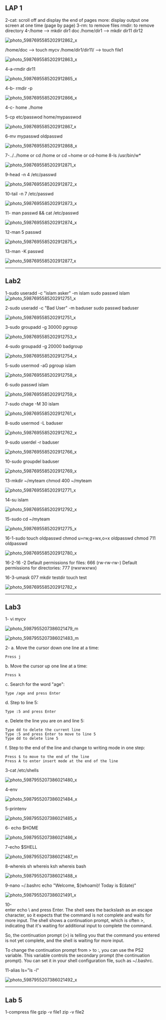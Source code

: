 LAP 1
-----------------------------------------------------------
2-cat: scroll off and display the end of pages
more: display output one screen at one time (page by page) 
3-rm: to remove files
rmdir: to remove directory 
4-/home --> mkdir dir1 doc
/home/dir1 --> mkdir dir11 dir12

![photo_5987695585202912862_x](https://github.com/fatmaelhot/ITI_RedHat/assets/128849238/a9e3c039-04bd-48e0-8bea-292b651e86f4)

/home/doc --> touch mycv
/home/dir1/dir11/ --> touch file1

![photo_5987695585202912863_x](https://github.com/fatmaelhot/ITI_RedHat/assets/128849238/53d2ab06-ea20-4b42-bb2d-9a6b94feba84)


4-a-rmdir dir11


![photo_5987695585202912865_x](https://github.com/fatmaelhot/ITI_RedHat/assets/128849238/fff4e6a4-0869-40d4-9b98-8312af216aeb)

4-b- rmdir -p

![photo_5987695585202912866_x](https://github.com/fatmaelhot/ITI_RedHat/assets/128849238/5bcad883-c96c-42c2-ba8f-036252161ddf)

4-c- home
./home

5-cp etc/passwod  home/mypasswod

![photo_5987695585202912867_x](https://github.com/fatmaelhot/ITI_RedHat/assets/128849238/7235853e-4042-41ae-a5c4-c0f646b62b8d)

6-mv mypasswd oldpasswd

![photo_5987695585202912868_x](https://github.com/fatmaelhot/ITI_RedHat/assets/128849238/613c7162-3750-4bc2-b508-026e14b5d0a2)

7-../../home or cd /home   or cd ~home or cd-home 
8-ls /usr/bin/w*

![photo_5987695585202912871_x](https://github.com/fatmaelhot/ITI_RedHat/assets/128849238/2e36b98a-08bd-4090-bb31-8c21d119a715)

9-head -n 4 /etc/passwd

![photo_5987695585202912872_x](https://github.com/fatmaelhot/ITI_RedHat/assets/128849238/f0888c07-4a44-4725-a1c5-79f27644b490)

10-tail -n 7 /etc/passwd

![photo_5987695585202912873_x](https://github.com/fatmaelhot/ITI_RedHat/assets/128849238/dcae9714-a25c-44b4-beef-f61d786b3cf5)

11- man passwd && cat /etc/passwd

![photo_5987695585202912874_x](https://github.com/fatmaelhot/ITI_RedHat/assets/128849238/e80bed60-6c34-4708-87cc-3ed17768c63f)

12-man 5 passwd

![photo_5987695585202912875_x](https://github.com/fatmaelhot/ITI_RedHat/assets/128849238/e6036247-92a0-4f16-b49e-5a9462b03614)

13-man -K passwd


![photo_5987695585202912877_x](https://github.com/fatmaelhot/ITI_RedHat/assets/128849238/940396e5-75f3-43b2-8d58-1b907956aa0a)


--------------------------------------------------
Lab2
-------------

1-sudo useradd -c "islam asker" -m islam
sudo passwd islam
![photo_5987695585202912751_x](https://github.com/fatmaelhot/ITI_RedHat/assets/128849238/38af4ac1-ba78-4467-94aa-42bc806f0079)


2-sudo useradd -c "Bad User" -m baduser
sudo passwd baduser

![photo_5987695585202912751_x](https://github.com/fatmaelhot/ITI_RedHat/assets/128849238/ca414f9b-5a19-42ca-ba4a-9e5dfbe6a5c4)


3-sudo groupadd -g 30000 pgroup

![photo_5987695585202912753_x](https://github.com/fatmaelhot/ITI_RedHat/assets/128849238/f3c64952-16d7-4f6b-ba2b-1895c24354ce)

4-sudo groupadd -g 20000 badgroup

![photo_5987695585202912754_x](https://github.com/fatmaelhot/ITI_RedHat/assets/128849238/60d86067-8458-4a39-8b26-a538d0a1c691)


5-sudo usermod -aG pgroup islam

![photo_5987695585202912758_x](https://github.com/fatmaelhot/ITI_RedHat/assets/128849238/0dfd6b33-235f-45ec-b26a-8295274fdbbe)

6-sudo passwd islam

![photo_5987695585202912759_x](https://github.com/fatmaelhot/ITI_RedHat/assets/128849238/e9503064-90c1-436a-a5ca-5b5592bd0672)


7-sudo chage -M 30 islam

![photo_5987695585202912761_x](https://github.com/fatmaelhot/ITI_RedHat/assets/128849238/0207c153-e8b4-4da3-8751-027ded9594ba)

8-sudo usermod -L baduser

![photo_5987695585202912762_x](https://github.com/fatmaelhot/ITI_RedHat/assets/128849238/daea4947-1149-4a15-adf4-177a8cd35d8f)

9-sudo userdel -r baduser

![photo_5987695585202912766_x](https://github.com/fatmaelhot/ITI_RedHat/assets/128849238/72a7bd16-726a-4263-b7cb-9f975651519f)


10-sudo groupdel baduser


![photo_5987695585202912769_x](https://github.com/fatmaelhot/ITI_RedHat/assets/128849238/342fd8ed-dadd-47c7-bcff-2de1a1e66634)


13-mkdir ~/myteam
chmod 400 ~/myteam

![photo_5987695585202912771_x](https://github.com/fatmaelhot/ITI_RedHat/assets/128849238/cbaf5350-aeb6-4cc1-90af-54de90a1156f)

14-su islam

![photo_5987695585202912792_x](https://github.com/fatmaelhot/ITI_RedHat/assets/128849238/efbf2a4e-2277-4d6a-8504-41903f19c834)


15-sudo cd ~/myteam

![photo_5987695585202912775_x](https://github.com/fatmaelhot/ITI_RedHat/assets/128849238/53d3ffd9-4d14-4a70-9eea-d5d9d16ee9d1)


16-1-sudo touch oldpasswd
chmod u=rw,g=wx,o=x oldpasswd
chmod 711 oldpasswd

![photo_5987695585202912780_x](https://github.com/fatmaelhot/ITI_RedHat/assets/128849238/314d296b-1f8c-4e15-81ac-b334820413fb)


16-2-16 -2
Default permissions for files: 666 (rw-rw-rw-)
Default permissions for directories: 777 (rwxrwxrwx)

16-3-umask 077
mkdir testdir
touch test

![photo_5987695585202912782_x](https://github.com/fatmaelhot/ITI_RedHat/assets/128849238/63fd8480-f323-44ab-b781-2fe0f1107d63)

----------------------------------------------------------------------

Lab3
-----------
1- vi mycv

![photo_5987955207386021479_m](https://github.com/fatmaelhot/ITI_RedHat/assets/128849238/456e9062-385a-49ef-b1bc-4638105af8e8)


![photo_5987955207386021483_m](https://github.com/fatmaelhot/ITI_RedHat/assets/128849238/da029be5-bd95-4ceb-b60e-9f75fcb58cd4)

2- a. Move the cursor down one line at a time:

    Press j

b. Move the cursor up one line at a time:

    Press k

c. Search for the word "age":

    Type /age and press Enter

d. Step to line 5:

    Type :5 and press Enter

e. Delete the line you are on and line 5:

    Type dd to delete the current line
    Type :5 and press Enter to move to line 5
    Type dd to delete line 5

f. Step to the end of the line and change to writing mode in one step:

    Press $ to move to the end of the line
    Press A to enter insert mode at the end of the line
    
3-cat /etc/shells 

![photo_5987955207386021480_x](https://github.com/fatmaelhot/ITI_RedHat/assets/128849238/93ae7912-8d5b-4bc4-81cc-09340e023f79)


4-env

![photo_5987955207386021484_x](https://github.com/fatmaelhot/ITI_RedHat/assets/128849238/00192704-c53b-4957-b19c-133f5529e0f2)


5-printenv

![photo_5987955207386021485_x](https://github.com/fatmaelhot/ITI_RedHat/assets/128849238/3ebdbbae-098e-4396-9d4c-32eb23472f26)


6- echo $HOME

![photo_5987955207386021486_x](https://github.com/fatmaelhot/ITI_RedHat/assets/128849238/9c430d24-dcde-49e7-9c4d-d5fae275be3d)


7-echo $SHELL

![photo_5987955207386021487_m](https://github.com/fatmaelhot/ITI_RedHat/assets/128849238/864057ff-393b-4639-a8be-1f958cfb6552)

8-whereis sh
whereis ksh
whereis bash

![photo_5987955207386021488_x](https://github.com/fatmaelhot/ITI_RedHat/assets/128849238/060f32d6-056f-4aee-86c8-96a0c2f162d4)

9-nano ~/.bashrc
echo "Welcome, $(whoami)! Today is $(date)"

![photo_5987955207386021491_x](https://github.com/fatmaelhot/ITI_RedHat/assets/128849238/1646d7e3-4319-41f8-b9e9-31fb8fd0a6e3)


10-    
enter echo \ and press Enter.
    The shell sees the backslash as an escape character, so it expects that the command is not complete and waits for more input.
    The shell shows a continuation prompt, which is often >, indicating that it's waiting for additional input to complete the command.

So, the continuation prompt (>) is telling you that the command you entered is not yet complete, and the shell is waiting for more input.

To change the continuation prompt from > to :, you can use the PS2 variable. This variable controls the secondary prompt (the continuation prompt). You can set it in your shell configuration file, such as ~/.bashrc. 

11-alias ls="ls -l"

![photo_5987955207386021492_x](https://github.com/fatmaelhot/ITI_RedHat/assets/128849238/64fb528a-cdf0-414f-8851-63eae6318ae9)

-------------------------------------------------------------------------------------------------------------------




Lab 5
-------

1-compress file
gzip -v file1
zip -v file2






